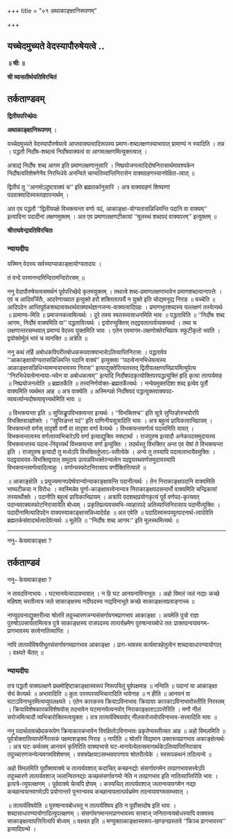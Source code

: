 +++
title = "०१ अथाकाङ्क्षानिरूपणम्"

+++


## यच्चेदमुच्यते वेदस्यापौरुषेयत्वे ..

**॥ श्रीः ॥**

**श्री व्यासतीर्थयतिविरचितं**

## **तर्कताण्डवम्**

**द्वितीयपरिच्छेदः**

**अथाकाङ्क्षानिरूपणम्** ।

यच्चेदमुच्यते वेदस्यापौरुषेयत्वे आप्तवाक्यत्वादिरूपस्य प्रमाण-शब्दलक्षणस्याभावात् प्रामाण्यं न स्यादिति । तन्न । पद्धतौ निर्दोष-शब्दत्वं निर्दोषवाक्यत्वं वा आगमलक्षणमित्युक्तत्वात् ।

अत्राद्यं निर्दोषः शब्द आगम इति प्रमाणलक्षणानुसारि । निष्प्रयोजनत्वादिदोषनिरासार्थमावश्यकेन निर्दोषत्वविशेषणेनैव निरभिधेये अनन्विते चाप्यतिव्याप्तिनिरासेन वाक्यग्रहणस्यानपेक्षित-त्वात् ॥

द्वितीयं तु ‘‘आगमोऽदुष्टवाक्यं च’’ इति ब्रह्मतर्कानुसारि । अत्र वाक्यग्रहणं शिष्याणां पदवाक्यादिस्वरूपज्ञापनार्थम् ।

अत एव पद्धतौ ‘‘द्वितीयपक्षे विभक्त्यन्ता वर्णाः पदं, आकाङ्क्षा-योग्यतासन्निधिमन्ति पदानि वा वाक्यम्’’ इत्यादिना पदादीनां लक्षणमुक्तम् । अत एव प्रमाणलक्षणटीकायां ‘‘मूलस्थं शब्दपदं वाक्यपरम्’’ इत्युक्तम् ॥

**श्रीराघवेन्द्रयतिविरचितः**

### **न्यायदीपः**

यस्मिन् वेदस्य सर्वस्याप्याकाङ्क्षायोग्यतादयः ।

तं वन्दे परमानन्दमिन्दिरामन्दिरोरसम् ॥

ननु वेदापौरुषेयत्वसमर्थनं पूर्वपरिच्छेदे कृतमयुक्तम् । तथात्वे शब्द-प्रमाणलक्षणाभावेन प्रमाणशब्दत्वानापत्तेः । एवं च आदिवर्जितैः, आदरेणाख्यात इत्युक्ते हरौ शक्तितात्पर्ये न युक्ते इति चोद्यमनूद्य निराह ॥ यच्चेति ॥ आदिपदेन आप्तिपूर्वकशब्दत्वयथार्थवाक्यार्थज्ञानजन्य-वाक्यत्वादिग्रहः । प्रमाणभूतशब्दस्य यल्लक्षणं तस्येत्यर्थः ॥ प्रामाण्य-मिति ॥ प्रमाजनकत्वमित्यर्थः । दूरे तस्य स्वतस्त्वसाधनमिति भावः ॥ पद्धताविति ॥ ‘‘निर्दोषः शब्द आगमः, निर्दोषं वाक्यमिति वा’’ पद्धतावित्यर्थः । द्वयोरप्युक्तिस् तद्द्वयतात्पर्यव्यक्त्यर्था । तथा च लक्षणान्तरसम्भवात् प्रमाण्यं वेदस्य युक्तमिति भावः । एतेन एवमागम-लक्षणोक्तेरभिप्रायः स्फुटीकृतो भवति । द्वयोक्तेर्मूलं भावं च व्यनक्ति ॥ अत्रेति ॥

ननु कथं तर्हि अबोधकविपरीतबोधकरूपवाक्याभासेऽतिव्याप्तिनिरासः । पद्धतावेव ‘‘आकाङ्क्षायोग्यतासन्निधिमन्ति पदानि वाक्यं’’ इत्युक्त्वा ‘‘पदत्वेनानभिधेयत्वस्य आकाङ्क्षासन्निधिभ्यामन्वयाभावस्य निरास’’ इत्याद्युक्तेरित्यतस्तद् द्वितीयलक्षणाभिप्रायमित्युपेत्य ‘‘निरभिधेयत्वेनान्वया-भवेन वा अबोधकत्वम्’’ इत्यादि निर्दोषपदकृत्योक्तिपरपद्धत्युक्तिं हृदि कृत्वा तात्पर्यमाह ॥ निष्प्रयोजनत्वेति ॥ ब्रह्मतर्केति ॥ तत्त्वनिर्णयोक्त-ब्रह्मतर्केत्यर्थः । नन्वेवमुक्तदिशा शब्द इत्येव पूर्तौ वाक्यमिति व्यर्थमत आह ॥ अत्र वाक्येति ॥ अस्मिन्पक्षे निर्दोषपदं पद्धत्युक्तवाक्यपद-व्यावर्त्यान्यदोषव्यावृत्त्यर्थमिति भावः ॥

॥ विभक्त्यन्ता इति ॥ सुप्तिङ्रूपविभक्त्यन्ता इत्यर्थः । ‘‘विभक्तिश्च’’ इति सूत्रे सुप्तिङोरुभयोरपि विभक्तिसञ्ज्ञोक्तेः । ‘‘सुप्तिङन्तं पदं’’ इति पाणिनीयसूत्रादिति भावः । अत्र बहुत्वं प्रायिकत्वाभिप्रायम् । विभक्त्यन्तो वर्णस् तादृशौ वर्णौ वा तादृशा वर्णा वेत्यर्थः । विभक्त्यन्तवर्णत्वं पदत्वमिति यावत् । विभक्त्यन्तत्वस्य वर्णत्वाव्यभिचारेऽपि वर्णा इत्याद्युक्तिः स्पष्टार्था । राजपुरुष इत्यादौ अनेकपदसमुदायस्य विभक्त्यन्तस्य पदत्व-निवृत्त्यर्थं विभक्त्यन्ता वर्णा इत्युक्तिः । तदर्थस्तु विभक्तिर् अन्त एव येषां ते विभक्त्यन्ता इति । राजपुरुष इत्यादौ तु मध्येऽपि विभक्तिर्लुप्ताऽ-स्तीत्येके । अन्ये तु तस्यापि पदत्वलाभायैवमुक्तिः । पदद्वयावयव-विभक्तिद्वयात् समुदाय उत्पन्नविभक्तेरन्यत्वेन पदद्वयस्थवर्णसमुदायस्यापि विभक्त्यन्तवर्णत्वादित्याहुः । वर्णान्यस्फोटनिरासाय वर्णोक्तिरित्यपरे ॥

॥ आकाङ्क्षेति ॥ प्रयुज्यमानपदेष्वेवान्योन्याकाङ्क्षावन्ति पदानीत्यर्थः । तेन निराकाङ्क्षपदानि वाक्यमिति भाष्यटीकया न विरोधः । स्वस्मिन्नेव पूर्णा-काङ्क्षावत्त्वेनान्यत्र निराकाङ्क्षपदसन्दर्भो वाक्यमिति चन्द्रिकायां तस्यार्थोक्तेः । पदानीति बहुत्वं प्रायिकाभिप्रायम् । अत्रापि पदशब्दप्रयोगकृत्यं पूर्वं वर्णपद-कृत्यवत् पदान्यवाक्यस्फोटनिरासायेति बोध्यम् । प्रकृतिप्रत्ययसमभि-व्याहारपदे अतिव्याप्तिनिरासाय पदानीत्युक्तिः । पदादीनामित्यादिपदेन वाक्यस्याकाङ्क्षासन्निध्यादेर्ग्रहः ॥ अत एवेति ॥ पदादिस्वरूपव्युत्पादनार्थ-त्वादेवेति ब्रह्मतर्कसंवादार्थत्वादेवेत्यर्थः ॥ मूलेति ॥ ‘‘निर्दोषः शब्द आगमः’’ इति मूलस्थमित्यर्थः ॥

------------------------------------------------------------------------

ननु– केयमाकाङ्क्षा ?

## **तर्कताण्डवं**

ननु– केयमाकाङ्क्षा ?

न तावदविनाभावः । घटमानयेत्यादावभावात् । न हि घट आनयनाविनाभूतः । अहो विमलं जलं नद्याः कच्छे महिषश् चरतीत्यत्र जले साकाङ्क्षस्य नदीपदस्य नद्यविनाभूते कच्छे साकाङ्क्षत्वप्रसङ्गाच्च ॥

नाप्युदयनाद्युक्तरीत्या श्रोतरि तदुच्चारणजन्यसंसर्गावगमप्रागभाव आकाङ्क्षा । अयमेति पुत्रो राज्ञः पुरुषोऽपसार्यतामित्यत्र पुत्रे साकाङ्क्षस्य राजपदस्य तात्पर्यभ्रमेण पुरुषान्वयबोधे ततः प्राक्तदन्वयावगम-प्रागभावस्य सत्त्वेनातिव्याप्तिः ।

नापि तात्पर्यविषयीभूतसंसर्गावगमप्रागभाव आकाङ्क्षा । प्राग-भावस्य कार्यमात्रहेतुत्वेन शाब्दासाधारण्यायोगात् । वक्ष्यते चैतत् ॥

### **न्यायदीपः**

तत्र पद्धतौ वाक्यलक्षणे प्रथमोद्दिष्टाकाङ्क्षास्वरूपं निरूपयितुं पूर्वपक्षमाह ॥ नन्विति ॥ पदानां या आकाङ्क्षा सेयं केत्यर्थः ॥ अभावादिति ॥ कुतः परस्परव्यभिचारादिति भावेनाह ॥ न हीति ॥ आनयनं वा घटाऽविनाभूतमित्यप्युपलक्ष्यते । एतेन कारकस्य क्रियाऽविनाभावः क्रियायाः कारकाऽविनाभावोस्तीति निरस्तम् । क्रियाविशेषकारकविशेषयोस् तदभावेन घटमानयेत्यनयोर् निराकाङ्क्षताऽऽपत्तेरिति । मणौ नीलं सरोजमित्यादौ व्यभिचारोक्तिस्त्वयुक्ता । तत्र तात्पर्यविषययोर् नीलसरोजयोरविनाभाव-सत्त्वादिति भावः ॥

ननु पदार्थतावच्छेदकरूपेण क्रियाकारकभावेन विवक्षितोऽविनाभावः प्रकृतेप्यस्तीत्यत आह ॥ अहो विमलमिति ॥ पूर्वत्रोक्तातिव्याप्तेर्निरासकं पक्षमाशङ्क्य निराह ॥ नापीति ॥ श्रोतरि विद्यमान उक्तरूपप्रागभाव अकाङ्क्षेत्यर्थः । अत्र घटः कर्मत्वम् आनयनं कृतिरिति वाक्याभासे घट-मानयेत्येतत्समानार्थकेऽतिव्याप्तिनिरासाय तदुच्चारणजन्येत्यवगमविशेषणम् । वक्त्रपेक्षयाऽसम्भववारणाय श्रोतरीत्येके । स्वरूपकथनं तदित्यन्ये ॥

अहो विमलमिति पूर्वोक्तवाक्ये च तात्पर्यवशात् कदाचित् कच्छनद्योः संसर्गावगमेन तत्प्रागभावसत्त्वेऽपि तदुच्चारणे तात्पर्यवशाज् जलान्वितनद्याः कच्छसंसर्गावगमो नेति न तत्प्रागभाव इति नातिव्याप्तिरिति भावः । इत्यत्रे-त्युपलक्षणम् । पूर्ववाक्ये चेत्यपि ज्ञेयम् । कस्यचित् तात्पर्यवशाज् जलान्वयावगमेन नद्याः कच्छान्वयानवगमेऽपि प्रयोगान्तरे पुनरन्यस्य कच्छान्वयतात्पर्यभ्रमेण तदन्वयावगमसम्भवात् ।

॥ तात्पर्यविषयेति ॥ पुरुषान्वयबोधस्तु न तात्पर्यविषय इति न पूर्वोक्तदोष इति भावः । शब्दासाधारण्यायोगादित्युपलक्षणम् । संसर्गावगमान्तरप्रागभावस्य सत्त्वाज् जनितान्वयबोधस्यापि वाक्यस्य साकाङ्क्षत्वापत्तिरित्यपि बोध्यम् ॥ वक्ष्यत इति ॥ मण्युक्ताकाङ्क्षास्वरूप-खण्डनप्रस्तावे ‘‘किञ्च प्रागभावस्य’’ इत्यादिग्रन्थे ।

